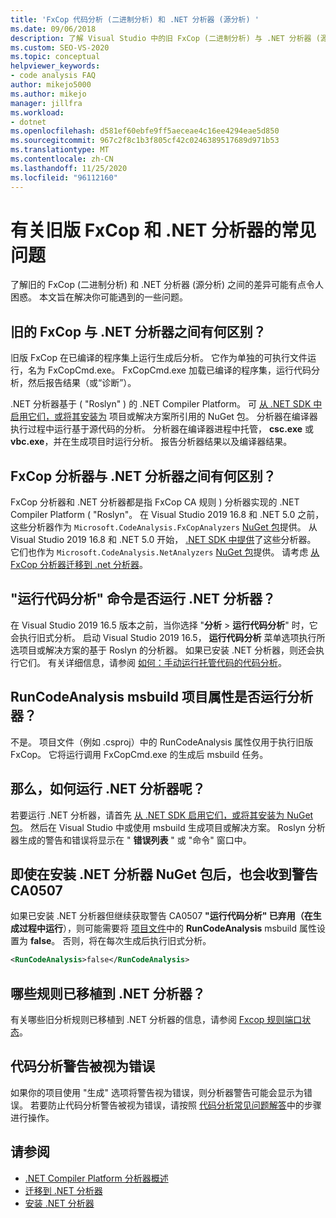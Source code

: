```yaml
---
title: 'FxCop 代码分析 (二进制分析) 和 .NET 分析器 (源分析) '
ms.date: 09/06/2018
description: 了解 Visual Studio 中的旧 FxCop (二进制分析) 与 .NET 分析器 (源分析) 之间的差异。 请参阅有关如何使用这些分析器的问题的解答。
ms.custom: SEO-VS-2020
ms.topic: conceptual
helpviewer_keywords:
- code analysis FAQ
author: mikejo5000
ms.author: mikejo
manager: jillfra
ms.workload:
- dotnet
ms.openlocfilehash: d581ef60ebfe9ff5aeceae4c16ee4294eae5d850
ms.sourcegitcommit: 967c2f8c1b3f805cf42c0246389517689d971b53
ms.translationtype: MT
ms.contentlocale: zh-CN
ms.lasthandoff: 11/25/2020
ms.locfileid: "96112160"
---
```

# <a name="frequently-asked-questions-about-legacy-fxcop-and-net-analyzers"></a>有关旧版 FxCop 和 .NET 分析器的常见问题

了解旧的 FxCop (二进制分析) 和 .NET 分析器 (源分析) 之间的差异可能有点令人困惑。 本文旨在解决你可能遇到的一些问题。

## <a name="whats-the-difference-between-legacy-fxcop-and-net-analyzers"></a>旧的 FxCop 与 .NET 分析器之间有何区别？

旧版 FxCop 在已编译的程序集上运行生成后分析。 它作为单独的可执行文件运行，名为 FxCopCmd.exe。 FxCopCmd.exe 加载已编译的程序集，运行代码分析，然后报告结果（或“诊断”）。

.NET 分析器基于 ( "Roslyn" ) 的 .NET Compiler Platform。 可 [从 .NET SDK 中启用它们，或将其安装为](install-net-analyzers.md) 项目或解决方案所引用的 NuGet 包。 分析器在编译器执行过程中运行基于源代码的分析。 分析器在编译器进程中托管， **csc.exe** 或 **vbc.exe**，并在生成项目时运行分析。 报告分析器结果以及编译器结果。

## <a name="whats-the-difference-between-fxcop-analyzers-and-net-analyzers"></a>FxCop 分析器与 .NET 分析器之间有何区别？

FxCop 分析器和 .NET 分析器都是指 FxCop CA 规则 ) 分析器实现的 .NET Compiler Platform ( "Roslyn"。 在 Visual Studio 2019 16.8 和 .NET 5.0 之前，这些分析器作为 `Microsoft.CodeAnalysis.FxCopAnalyzers` [NuGet 包](https://www.nuget.org/packages/Microsoft.CodeAnalysis.FxCopAnalyzers)提供。 从 Visual Studio 2019 16.8 和 .NET 5.0 开始， [.NET SDK 中提供](/dotnet/fundamentals/code-analysis/overview)了这些分析器。 它们也作为 `Microsoft.CodeAnalysis.NetAnalyzers` [NuGet 包](https://www.nuget.org/packages/Microsoft.CodeAnalysis.NetAnalyzers)提供。 请考虑 [从 FxCop 分析器迁移到 .net 分析器](migrate-from-fxcop-analyzers-to-net-analyzers.md)。

## <a name="does-the-run-code-analysis-command-run-net-analyzers"></a>"运行代码分析" 命令是否运行 .NET 分析器？

在 Visual Studio 2019 16.5 版本之前，当你选择 "**分析**  >  **运行代码分析**" 时，它会执行旧式分析。 启动 Visual Studio 2019 16.5， **运行代码分析** 菜单选项执行所选项目或解决方案的基于 Roslyn 的分析器。 如果已安装 .NET 分析器，则还会执行它们。 有关详细信息，请参阅 [如何：手动运行托管代码的代码分析](how-to-run-code-analysis-manually-for-managed-code.md)。

## <a name="does-the-runcodeanalysis-msbuild-project-property-run-analyzers"></a>RunCodeAnalysis msbuild 项目属性是否运行分析器？

不是。 项目文件（例如 .csproj）中的 RunCodeAnalysis 属性仅用于执行旧版 FxCop。 它将运行调用 FxCopCmd.exe 的生成后 msbuild 任务。

## <a name="so-how-do-i-run-net-analyzers-then"></a>那么，如何运行 .NET 分析器呢？

若要运行 .NET 分析器，请首先 [从 .NET SDK 启用它们，或将其安装为 NuGet 包](install-net-analyzers.md)。 然后在 Visual Studio 中或使用 msbuild 生成项目或解决方案。 Roslyn 分析器生成的警告和错误将显示在 " **错误列表** " 或 "命令" 窗口中。

## <a name="i-get-warning-ca0507-even-after-ive-installed-the-net-analyzers-nuget-package"></a>即使在安装 .NET 分析器 NuGet 包后，也会收到警告 CA0507

如果已安装 .NET 分析器但继续获取警告 CA0507 **"运行代码分析" 已弃用（在生成过程中运行**），则可能需要将 [项目文件](../ide/solutions-and-projects-in-visual-studio.md#project-file)中的 **RunCodeAnalysis** msbuild 属性设置为 **false**。 否则，将在每次生成后执行旧式分析。

```xml
<RunCodeAnalysis>false</RunCodeAnalysis>
```

## <a name="which-rules-have-been-ported-to-net-analyzers"></a>哪些规则已移植到 .NET 分析器？

有关哪些旧分析规则已移植到 .NET 分析器的信息，请参阅 [Fxcop 规则端口状态](fxcop-rule-port-status.md)。

## <a name="code-analysis-warnings-are-treated-as-errors"></a>代码分析警告被视为错误

如果你的项目使用 "生成" 选项将警告视为错误，则分析器警告可能会显示为错误。 若要防止代码分析警告被视为错误，请按照 [代码分析常见问题解答](../code-quality/analyzers-faq.md#treat-warnings-as-errors)中的步骤进行操作。

## <a name="see-also"></a>请参阅

- [.NET Compiler Platform 分析器概述](roslyn-analyzers-overview.md)
- [迁移到 .NET 分析器](migrate-from-legacy-analysis-to-net-analyzers.md)
- [安装 .NET 分析器](install-net-analyzers.md)
